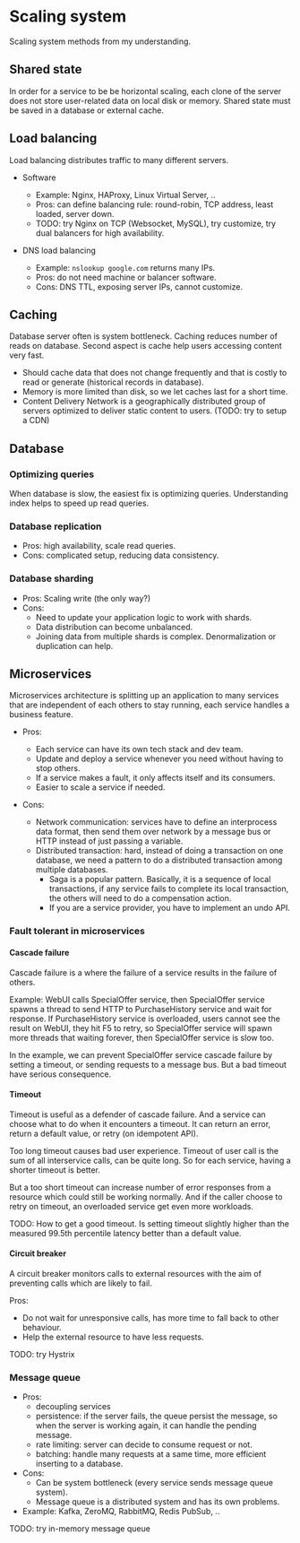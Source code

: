# Scaling system

Scaling system methods from my understanding.

## Shared state

In order for a service to be be horizontal scaling, each clone of
the server does not store user-related data on local disk or memory.
Shared state must be saved in a database or external cache.

## Load balancing

Load balancing distributes traffic to many different servers.

* Software

  * Example: Nginx, HAProxy, Linux Virtual Server, ..
  * Pros: can define balancing rule: round-robin, TCP address, least
    loaded, server down.
  * TODO: try Nginx on TCP (Websocket, MySQL), try customize, try dual
    balancers for high availability.

* DNS load balancing

  * Example: `nslookup google.com` returns many IPs.
  * Pros: do not need machine or balancer software.
  * Cons: DNS TTL, exposing server IPs, cannot customize.

## Caching

Database server often is system bottleneck. Caching reduces number
of reads on database. Second aspect is cache help users accessing
content very fast.

* Should cache data that does not change frequently and that
  is costly to read or generate (historical records in database).
* Memory is more limited than disk, so we let caches last for
  a short time.
* Content Delivery Network is a geographically distributed group of
  servers optimized to deliver static content to users.
  (TODO: try to setup a CDN)

## Database

### Optimizing queries

When database is slow, the easiest fix is optimizing queries.
Understanding index helps to speed up read queries.

### Database replication

* Pros: high availability, scale read queries.
* Cons: complicated setup, reducing data consistency.

### Database sharding

* Pros: Scaling write (the only way?)
* Cons:
  * Need to update your application logic to work with shards.
  * Data distribution can become unbalanced.
  * Joining data from multiple shards is complex. Denormalization
    or duplication can help.

## Microservices

Microservices architecture is splitting up an application to many
services that are independent of each others to stay running, each
service handles a business feature.

* Pros:
  * Each service can have its own tech stack and dev team.
  * Update and deploy a service whenever you need without having
    to stop others.
  * If a service makes a fault, it only affects itself and its consumers.
  * Easier to scale a service if needed.
  
* Cons:
  * Network communication: services have to define an interprocess 
    data format, then send them over network by a message bus or HTTP 
    instead of just passing a variable.
  * Distributed transaction: hard, instead of doing a transaction on one
    database, we need a pattern to do a distributed transaction among 
    multiple databases. 
    * Saga is a popular pattern. Basically, it is a sequence of local 
      transactions, if any service fails to complete its local transaction,
      the others will need to do a compensation action.
    * If you are a service provider, you have to implement an undo API.

### Fault tolerant in microservices

#### Cascade failure

Cascade failure is a where the failure of a service results in the failure
of others.

Example: WebUI calls SpecialOffer service, then SpecialOffer service spawns
a thread to send HTTP to PurchaseHistory service and wait for response.
If PurchaseHistory service is overloaded, users cannot see the result on WebUI,
they hit F5 to retry, so SpecialOffer service will spawn more threads that
waiting forever, then SpecialOffer service is slow too.

In the example, we can prevent SpecialOffer service cascade failure by setting 
a timeout, or sending requests to a message bus. But a bad timeout have 
serious consequence.

#### Timeout

Timeout is useful as a defender of cascade failure. And a service
can choose what to do when it encounters a timeout. It can return an error,
return a default value, or retry (on idempotent API).

Too long timeout causes bad user experience. Timeout of user call is the
sum of all interservice calls, can be quite long.
So for each service, having a shorter timeout is better.

But a too short timeout can increase number of error responses
from a resource which could still be working normally. And if the caller
choose to retry on timeout, an overloaded service get even more workloads.

TODO: How to get a good timeout. Is setting timeout slightly higher than 
the measured 99.5th percentile latency better than a default value.

#### Circuit breaker

A circuit breaker monitors calls to external resources with the aim 
of preventing calls which are likely to fail.

Pros: 
  * Do not wait for unresponsive calls, has more time to fall back 
    to other behaviour.
  * Help the external resource to have less requests.

TODO: try Hystrix

### Message queue

* Pros:
  * decoupling services
  * persistence: if the server fails, the queue persist the message,
    so when the server is working again, it can handle the pending message.
  * rate limiting: server can decide to consume request or not.
  * batching: handle many requests at a same time, more efficient
    inserting to a database.
* Cons:
  * Can be system bottleneck (every service sends message queue system).
  * Message queue is a distributed system and has its own problems.
* Example: Kafka, ZeroMQ, RabbitMQ, Redis PubSub, .. 

TODO: try in-memory message queue
